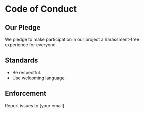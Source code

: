 # Code of Conduct

## Our Pledge
We pledge to make participation in our project a harassment-free experience for everyone.

## Standards
- Be respectful.
- Use welcoming language.

## Enforcement
Report issues to [your email].
